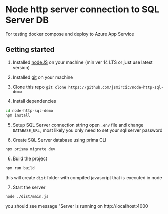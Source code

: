 # Node http server connection to SQL Server DB

For testing docker compose and deploy to Azure App Service

## Getting started

1. Installed [nodeJS](https://nodejs.org/en/download/) on your machine (min ver 14 LTS or just use latest version)
2. Installed [git](https://git-scm.com/downloads) on your machine
3. Clone this repo
   `git clone https://github.com/jsmircic/node-http-sql-demo`

4. Install dependencies

```bash
cd node-http-sql-demo
npm install
```

5. Setup SQL Server connection string
   open `.env` file and change `DATABASE_URL`, most likely you only need to set your sql server password

6. Create SQL Server database using prima CLI

```bash
npx prisma migrate dev
```

6. Build the project

```bash
npm run build
```

this will create `dist` folder with compiled javascript that is executed in node

7. Start the server

```bash
node ./dist/main.js
```

you should see message "Server is running on http://localhost:4000

```

```
